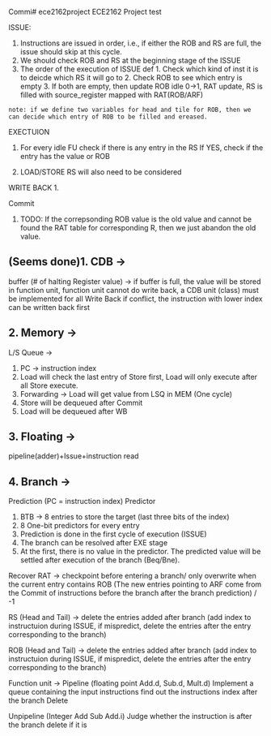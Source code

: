 Commi# ece2162project
ECE2162 Project
test

ISSUE:
  1. Instructions are issued in order, i.e., if either the ROB and RS are full, the issue should skip at this cycle. 
  2. We should check ROB and RS at the beginning stage of the ISSUE
  3. The order of the execution of ISSUE def
    1. Check which kind of inst it is to deicde which RS it will go to
    2. Check ROB to see which entry is empty
    3. If both are empty, then update ROB idle 0->1, RAT update, RS is filled with source_register mapped with RAT(ROB/ARF)   
    
    note: if we define two variables for head and tile for ROB, then we can decide which entry of ROB to be filled and ereased. 


EXECTUION
  
  
  1. For every idle FU check if there is any entry in the RS 
    If YES, check if the entry has the value or ROB

2. LOAD/STORE RS will also need to be considered 

WRITE BACK
  1. 
    
Commit
  1. TODO: If the correpsonding ROB value is the old value and cannot be found the RAT table for corresponding R, then we just abandon the old value. 


## (Seems done)1. CDB -> 
buffer (# of halting Register value) -> if buffer is full, the value will be stored in function unit, function unit cannot do write back, a CDB unit (class) must be implemented for all Write Back
if conflict, the instruction with lower index can be written back first 

## 2. Memory -> 
L/S Queue -> 
1. PC -> instruction index
2. Load will check the last entry of Store first, Load will only execute after all Store execute. 
3. Forwarding -> Load will get value from LSQ in MEM (One cycle)
4. Store will be dequeued after Commit
5. Load will be dequeued after WB

## 3. Floating ->
pipeline(adder)+Issue+instruction read



## 4. Branch -> 
Prediction (PC = instruction index)
Predictor
1. BTB -> 8 entries to store the target (last three bits of the index)
2. 8 One-bit predictors for every entry
3. Prediction is done in the first cycle of execution (ISSUE)
4. The branch can be resolved after EXE stage
5. At the first, there is no value in the predictor. The predicted value will be settled after execution of the branch (Beq/Bne). 

Recover
RAT -> checkpoint before entering a branch/ only overwrite when the current entry contains ROB (The new entries pointing to ARF come from the Commit of instructions before the branch after the branch prediction) / -1 

RS (Head and Tail) -> delete the entries added after branch 
                      (add index to instructuion during ISSUE, if mispredict, delete the entries after the entry corresponding to the                           branch)
                      
ROB (Head and Tail) -> delete the entries added after branch 
                      (add index to instructuion during ISSUE, if mispredict, delete the entries after the entry corresponding to the                           branch)

Function unit -> 
Pipeline (floating point Add.d, Sub.d, Mult.d)
Implement a queue containing the input instructions
find out the instructions index after the branch 
Delete

Unpipeline (Integer Add Sub Add.i)
Judge whether the instruction is after the branch 
delete if it is



























